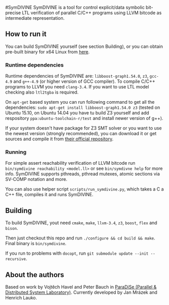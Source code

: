 #SymDIVINE
SymDIVINE is a tool for control explicit/data symbolic bit-precise LTL verification of parallel C/C++ programs using LLVM bitcode as intermediate representation.

## How to run it
You can build SymDIVINE yourself (see section Building), or you can obtain pre-built binary for x64 Linux from [here](https://github.com/yaqwsx/SymDIVINE).

### Runtime dependencies
Runtime dependencies of SymDIVINE are: `libboost-graph1.54.0`, `z3`, `gcc-4.9` and `g++-4.9` (or higher version of GCC compiler). To compile C/C++ programs to LLVM you need `clang-3.4`. If you want to use LTL model checking also `ltl2tgba` is required.

On `apt-get` based system you can run following command to get all the dependencies: `sudo apt-get install libboost-graph1.54.0 z3` (tested on Ubuntu 15.10, on Ubuntu 14.04 you have tu build Z3 yourself and add respository `ppa:ubuntu-toolchain-r/test` and install newer version of g++).

If your system doesn't have package for Z3 SMT solver or you want to use the newest version (strongly recommended), you can download it or get sources and compile it from [their official repository](https://github.com/Z3Prover/z3).

### Running 
For simple assert reachability verification of LLVM bitcode run `bin/symdivine reachability <model.ll>` or see `bin/symdivne help` for more info. SymDIVINE supports pthreads, pthread mutexes, atomic sections via SV-COMP notation and more.

You can also use helper script `scripts/run_symdivine.py`, which takes a C a C++ file, compiles it and runs SymDIVINE.

## Building
To build SymDIVINE, yout need `cmake`, `make`, `llvm-3.4`, `z3`, `boost`, `flex` and `bison`.

Then just checkout this repo and run `./configure && cd build && make`. Final binary is `bin/symdivine`.

If you run to problems with `docopt`, run `git submodule update --init --recursive`.

## About the authors
Based on work by Vojtěch Havel and Peter Bauch in [ParaDiSe (Parallel & Distributed System Laboratory)](http://paradise.fi.muni.cz). Currently developed by Jan Mrázek and Henrich Lauko.
